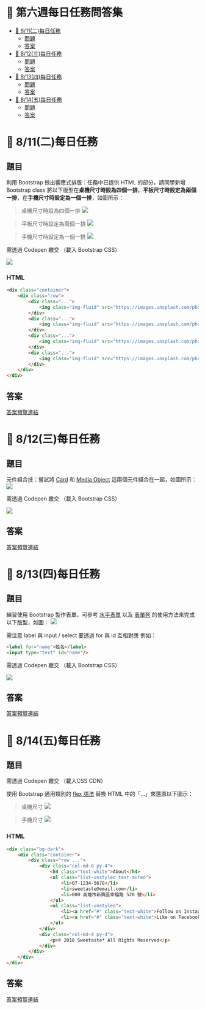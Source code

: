 # 🏅 第六週每日任務問答集

- [🏅 8/11(二)每日任務](#-811二-每日任務)
	- [問題](#問題)
	- [答案](#答案)
- [🏅 8/12(三)每日任務](#-812三-每日任務)
	- [問題](#問題-1)
	- [答案](#答案-1)
- [🏅 8/13(四)每日任務](#-813四-每日任務)
	- [問題](#問題-2)
	- [答案](#答案-2)
- [🏅 8/14(五)每日任務](#-814五-每日任務)
	- [問題](#問題-3)
	- [答案](#答案-3)

# 🏅 8/11(二)每日任務

## 題目

利用 Bootstrap 做出響應式排版：任務中已提供 HTML 的部分，請同學新增 Bootstrap class 將以下版型在**桌機尺寸時設為四個一排**，**平板尺寸時設定為兩個一排**，在**手機尺寸時設定為一個一排**，如圖所示：

> 桌機尺寸時設為四個一排
> ![](https://i.imgur.com/zfi2Imu.png)

> 平板尺寸時設定為兩個一排
> ![](https://i.imgur.com/OYJGTKD.jpg)

> 手機尺寸時設定為一個一排
> ![](https://i.imgur.com/rG9WBOA.jpg)


需透過 Codepen 繳交 （載入 Bootstrap CSS）

![](https://i.imgur.com/lD6ydiD.png)

### HTML

```html
<div class="container">
	<div class="row">
		<div class="...">
			<img class="img-fluid" src="https://images.unsplash.com/photo-1493770348161-369560ae357d?ixlib=rb-1.2.1&ixid=eyJhcHBfaWQiOjEyMDd9&auto=format&fit=crop&w=800&q=60" alt="">
		</div>
		<div class="...">
			<img class="img-fluid" src="https://images.unsplash.com/photo-1493770348161-369560ae357d?ixlib=rb-1.2.1&ixid=eyJhcHBfaWQiOjEyMDd9&auto=format&fit=crop&w=800&q=60" alt="">
		</div>
		<div class="...">
			<img class="img-fluid" src="https://images.unsplash.com/photo-1493770348161-369560ae357d?ixlib=rb-1.2.1&ixid=eyJhcHBfaWQiOjEyMDd9&auto=format&fit=crop&w=800&q=60" alt="">
		</div>
		<div class="...">
			<img class="img-fluid" src="https://images.unsplash.com/photo-1493770348161-369560ae357d?ixlib=rb-1.2.1&ixid=eyJhcHBfaWQiOjEyMDd9&auto=format&fit=crop&w=800&q=60" alt="">
		</div>
	</div>
</div>
```

## 答案

[答案預覽連結](https://codepen.io/Iotalh/pen/WNwQLXM)

# 🏅 8/12(三)每日任務

## 題目

元件組合技：嘗試將 [Card](https://bootstrap.hexschool.com/docs/4.2/components/card/) 和 [Media Object](https://bootstrap.hexschool.com/docs/4.2/components/media-object/) 這兩個元件組合在一起，如圖所示：
![](https://i.imgur.com/EmCasDl.png)

需透過 Codepen 繳交 （載入 Bootstrap CSS）

![](https://i.imgur.com/lD6ydiD.png)

## 答案

[答案預覽連結](https://codepen.io/Iotalh/pen/gOraZBR)

# 🏅 8/13(四)每日任務

## 題目

練習使用 Bootstrap 製作表單，可參考 [水平表單](https://bootstrap.hexschool.com/docs/4.2/components/forms/#horizontal-form) 以及 [表單列](https://bootstrap.hexschool.com/docs/4.2/components/forms/#form-row) 的使用方法來完成以下版型，如圖：
![](https://i.imgur.com/7HrdemB.png)

需注意 label 與 input / select 要透過 for 與 id 互相對應
例如：
```html
<label for="name">姓名</label>
<input type="text" id="name"/>
```
需透過 Codepen 繳交 （載入 Bootstrap CSS）

![](https://i.imgur.com/nzxaG8z.png)

## 答案

[答案預覽連結](https://codepen.io/Iotalh/pen/xxVZrVX)


# 🏅 8/14(五)每日任務

## 題目

需透過 Codepen 繳交 （載入CSS CDN）

使用 Bootstrap 通用類別的 [flex 語法](https://bootstrap.hexschool.com/docs/4.2/utilities/flex/) 替換 HTML 中的「...」來還原以下圖示：

> 桌機尺寸
![](https://i.imgur.com/0qPMiyq.png)

> 手機尺寸
![](https://i.imgur.com/zc1kjMH.png)

### HTML

```html
<div class="bg-dark">
	<div class="container">
		<div class="row ...">
			<div class="col-md-8 py-4">
				<h4 class="text-white">About</h4>
				<ul class="list-unstyled text-muted">
					<li>07-1234-5678</li>
					<li>sweetaste@email.com</li>
					<li>800 高雄市新興區幸福路 520 號</li>
				</ul>
				<ul class="list-unstyled">
					<li><a href="#" class="text-white">Follow on Instagram</a></li>
					<li><a href="#" class="text-white">Like on Facebook</a></li>
				</ul>
			</div>
			<div class="col-md-4 py-4">
				<p>© 2018 Sweetaste* All Rights Reserved</p>
			</div>
		</div>
	</div>
</div>
```

## 答案

[答案預覽連結](https://codepen.io/Iotalh/pen/dyMGYpj)